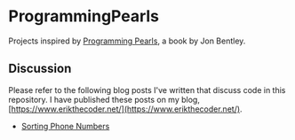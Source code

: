 # ProgrammingPearls
Projects inspired by [Programming Pearls](https://www.amazon.com/Programming-Pearls-2nd-Jon-Bentley/dp/0201657880), a book by Jon Bentley.

## Discussion

Please refer to the following blog posts I've written that discuss code in this repository.  I have published these posts on my blog, [https://www.erikthecoder.net/](https://www.erikthecoder.net/).

- [Sorting Phone Numbers](https://www.erikthecoder.net/2019/04/30/programming-pearls-sorting-phone-numbers/)

